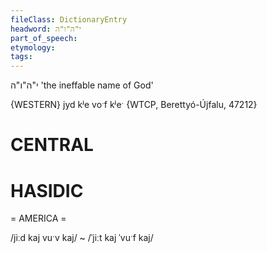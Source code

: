 ```yaml
---
fileClass: DictionaryEntry
headword: י"ה"ו"ה
part_of_speech: 
etymology: 
tags: 
---
```

י"ה"ו"ה
'the ineffable name of God'

{WESTERN}
jyd kʲe voˑf kʲeˑ {WTCP, Berettyó-Újfalu, 47212}

CENTRAL
========

HASIDIC
=======
= AMERICA = 

/jiːd kaj vuˑv kaj/ ~ /ˈjiːt kaj ˈvuˑf kaj/ 